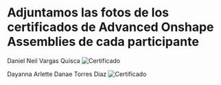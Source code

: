 # Adjuntamos las fotos de los certificados de Advanced Onshape Assemblies de cada participante

 Daniel Neil Vargas Quisca
 ![Certificado](https://drive.usercontent.google.com/download?id=1cwiFyaL1nha-Aw_2qx7Hmmzo1C9UtTif)

 Dayanna Arlette Danae Torres Diaz
  ![Certificado](https://drive.usercontent.google.com/download?id=1uWmESR5cnsV7CZou1Qbc6gJYcRBbjnPg)
